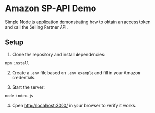 # Amazon SP-API Demo

Simple Node.js application demonstrating how to obtain an access token and call the Selling Partner API.

## Setup

1. Clone the repository and install dependencies:

```bash
npm install
```

2. Create a `.env` file based on `.env.example` and fill in your Amazon credentials.

3. Start the server:

```bash
node index.js
```

4. Open [http://localhost:3000/](http://localhost:3000/) in your browser to verify it works.

